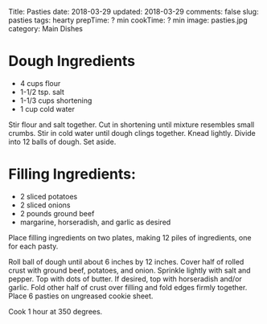 Title: Pasties
date: 2018-03-29
updated: 2018-03-29
comments: false
slug: pasties
tags: hearty
prepTime: ? min
cookTime: ? min
image: pasties.jpg
category: Main Dishes

# Dough Ingredients
- 4 cups flour
- 1-1/2 tsp. salt
- 1-1/3 cups shortening
- 1 cup cold water

Stir flour and salt together.  Cut in shortening until mixture resembles small crumbs.  Stir in cold water until dough clings together.  Knead lightly.  Divide into 12 balls of dough.  Set aside.

# Filling Ingredients:
- 2 sliced potatoes
- 2 sliced onions
- 2 pounds ground beef
- margarine, horseradish, and garlic as desired

Place filling ingredients on two plates, making 12 piles of ingredients, one for each pasty.

Roll ball of dough until about 6 inches by 12 inches.  Cover half of rolled crust with ground beef, potatoes, and onion.  Sprinkle lightly with salt and pepper.  Top with dots of butter.  If desired, top with horseradish and/or garlic.  Fold other half of crust over filling and fold edges firmly together.  Place 6 pasties on ungreased cookie sheet.

Cook 1 hour at 350 degrees.
